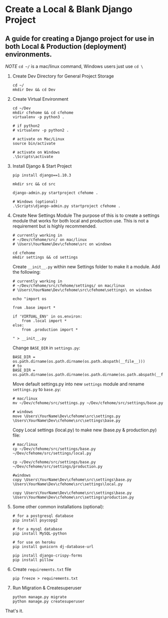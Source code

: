 # Create a Local & Blank Django Project

A guide for creating a Django project for use in both Local & Production (deployment) environments.
----------

*NOTE* `cd ~/` is a mac/linux command, Windows users just use `cd \`


1. Create Dev Directory for General Project Storage
    ```
    cd ~/
    mkdir Dev && cd Dev
    ```

2. Create Virtual Environment
    ```
    cd ~/Dev
    mkdir cfehome && cd cfehome
    virtualenv -p python3 .

    # if python2 
    # virtualenv -p python2 .

    # activate on Mac/Linux
    source bin/activate

    # activate on Windows
    .\Scripts\activate
    ```

3. Install Django & Start Project
    ```
    pip install django==1.10.3

    mkdir src && cd src 

    django-admin.py startproject cfehome . 

    # Windows (optional)
    .\Scripts\django-admin.py startproject cfehome .
    ```

4. Create New Settings Module
    The purpose of this is to create a settings module that works for both local and production use. This is not a requirement but is highly recommended.


    ```
    # currently working in 
    # ~/Dev/cfehome/src/ on mac/linux
    # \Users\YourName\Dev\cfehome\src on windows

    cd cfehome
    mkdir settings && cd settings
    ```
  

    Create `__init__.py` within new Settings folder to make it a module. Add the following:
    ```
    # currently working in 
    # ~/Dev/cfehome/src/cfehome/settings/ on mac/linux
    # \Users\YourName\Dev\cfehome\src\cfehome\settings\ on windows

    echo "import os
    
    from .base import *
    
    if 'VIRTUAL_ENV' in os.environ:
        from .local import *
    else:
        from .production import *
        
    " > __init__.py
    ```
    
    Change `BASE_DIR` in `settings.py`:
    
    ```
    BASE_DIR = os.path.dirname(os.path.dirname(os.path.abspath(__file__)))
    # to
    BASE_DIR = os.path.dirname(os.path.dirname(os.path.dirname(os.path.abspath(__file__))))
    ```
    
    Move default settings.py into new `settings` module and rename `settings.py` to `base.py`:
    
    ```
    # mac/linux
    mv ~/Dev/cfehome/src/settings.py ~/Dev/cfehome/src/settings/base.py

    # windows
    move \Users\YourName\Dev\cfehome\src\settings.py \Users\YourName\Dev\cfehome\src\settings\base.py
    ```

    Copy Local settings (local.py) to make new (base.py & production.py) file:
    ```
    # mac/linux
    cp ~/Dev/cfehome/src/settings/base.py ~/Dev/cfehome/src/settings/local.py

    cp ~/Dev/cfehome/src/settings/base.py ~/Dev/cfehome/src/settings/production.py

    #windows
    copy \Users\YourName\Dev\cfehome\src\settings\base.py \Users\YourName\Dev\cfehome\src\settings\local.py

    copy \Users\YourName\Dev\cfehome\src\settings\base.py \Users\YourName\Dev\cfehome\src\settings\production.py
    ```

5. Some other common installations (optional):
    ```
    # for a postgresql database
    pip install psycopg2

    # for a mysql database
    pip install MySQL-python

    # for use on heroku
    pip install gunicorn dj-database-url

    pip install django-crispy-forms
    pip install pillow
    ```

6. Create `requirements.txt` file
    ```
    pip freeze > requirements.txt
    ```

7. Run Migration & Createsuperuser
    ```
    python manage.py migrate
    python manage.py createsuperuser
    ```


That's it.
